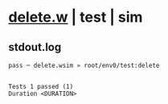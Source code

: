 # [delete.w](../../../../../../examples/tests/sdk_tests/bucket/delete.w) | test | sim

## stdout.log
```log
pass ─ delete.wsim » root/env0/test:delete
 
 
Tests 1 passed (1)
Duration <DURATION>
```

